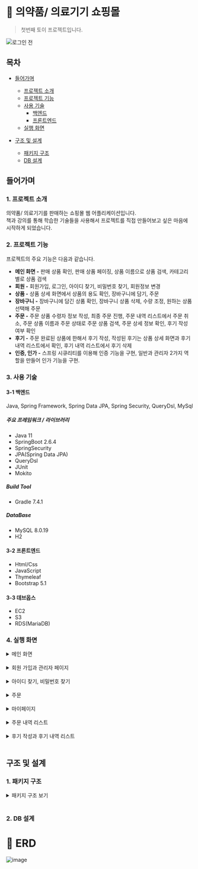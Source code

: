 # :paperclip: 의약품/ 의료기기 쇼핑몰
> 첫번째 토이 프로젝트입니다.

![로그인 전](https://user-images.githubusercontent.com/95284639/219711363-2446b2e7-88ae-43f7-9972-f0b3982b068c.png)

## 목차
- [들어가며](#들어가며)
  - [프로젝트 소개](#1-프로젝트-소개)    
  - [프로젝트 기능](#2-프로젝트-기능)    
  - [사용 기술](#3-사용-기술)   
     - [백엔드](#3-1-백엔드)
     - [프론트엔드](#3-2-프론트엔드)
  - [실행 화면](#4-실행-화면)   

- [구조 및 설계](#구조-및-설계)
  - [패키지 구조](#1-패키지-구조)
  - [DB 설계](#2-db-설계)

## 들어가며
### 1. 프로젝트 소개

의약품/ 의료기기를 판매하는 쇼핑몰 웹 어플리케이션입니다. <br/>
책과 강의를 통해 학습한 기술들을 사용해서 프로젝트를 직접 만들어보고 싶은 마음에 시작하게 되었습니다.


### 2. 프로젝트 기능

프로젝트의 주요 기능은 다음과 같습니다.
- **메인 화면 -** 판매 상품 확인, 판매 상품 페이징, 상품 이름으로 상품 검색, 카테고리별로 상품 검색
- **회원 -** 회원가입, 로그인, 아이디 찾기, 비밀번호 찾기, 회원정보 변경
- **상품 -** 상품 상세 화면에서 상품의 용도 확인, 장바구니에 담기, 주문 
- **장바구니 -** 장바구니에 담긴 상품 확인, 장바구니 상품 삭제, 수량 조정, 원하는 상품 선택해 주문
- **주문 -** 주문 상품 수령자 정보 작성, 최종 주문 진행, 주문 내역 리스트에서 주문 취소, 
             주문 상품 이름과 주문 상태로 주문 상품 검색, 주문 상세 정보 확인, 후기 작성 여부 확인
- **후기 -** 주문 완료된 상품에 한해서 후기 작성, 작성된 후기는 상품 상세 화면과 후기 내역 리스트에서 확인, 후기 내역 리스트에서 후기 삭제
- **인증, 인가 -** 스프링 시큐리티를 이용해 인증 기능을 구현, 일반과 관리자 2가지 역할을 만들어 인가 기능을 구현.

### 3. 사용 기술

#### 3-1 백엔드
 Java, Spring Framework, Spring Data JPA, Spring Security, QueryDsl, MySql
##### 주요 프레임워크 / 라이브러리
- Java 11
- SpringBoot 2.6.4
- SpringSecurity
- JPA(Spring Data JPA)
- QueryDsl
- JUnit
- Mokito

##### Build Tool
- Gradle 7.4.1

##### DataBase
- MySQL 8.0.19
- H2

#### 3-2 프론트엔드
- Html/Css
- JavaScript
- Thymeleaf
- Bootstrap 5.1

#### 3-3 데브옵스
- EC2
- S3
- RDS(MariaDB)

### 4. 실행 화면
  <details>
    <summary>메인 화면</summary>        
  <br/>
  
  **1. 로그인 전 메인 화면**   
  ![로그인 전](https://user-images.githubusercontent.com/95284639/219713134-300a5b00-d119-473a-9901-fbc6229033d6.png)
  상단 우측에 로그인과 회원가입 버튼이 보여짐.
     
  **2. 로그인 후 메인 화면**   
  ![로그인 후](https://user-images.githubusercontent.com/95284639/219713180-5297ccc2-8352-49a4-95eb-3d64e2482706.png)
  상단 우측에 로그아웃 버튼이 보여짐.
     
  **3. 페이징 처리**   
![ezgif com-video-to-gif (4)](https://user-images.githubusercontent.com/95284639/219714883-ab7eb976-5c46-4889-bf16-0a54692112ef.gif)
  
  한 화면에 8개의 판매 상품이 보여지도록 페이징 처리. 총 22개의 상품이 존재해 3개의 페이지로 구성. <br/>
  메인 화면에 보여지는 상품 가격은 1,000단위로 쉼표가 적히도록 포맷팅.
     
   **4. 상품 검색**   
![ezgif com-video-to-gif (5)](https://user-images.githubusercontent.com/95284639/219715105-8d5899d9-8241-4f2a-b1a6-c6c1b69a864a.gif)
  
  상단에 있는 검색바를 이용해서 원하는 상품 검색.
  
  **5. 카테고리에 속한 상품 보기**   
![ezgif com-video-to-gif (6)](https://user-images.githubusercontent.com/95284639/219715371-4c5faa8a-38cc-4833-ad7f-22df347bb199.gif)
  
  카테고리 버튼을 누르면 해당 카테고리에 속한 상품들을 볼 수 있음.
     
  </details>
  <br/>   

  <details>
    <summary>회원 가입과 관리자 페이지</summary>   
  </br>
     
  **1. 관리자 페이지, 마이페이지, 장바구니 페이지 등 로그인이 필요한 화면에 가기 위해선 회원가입을 해야한다.**  
 ![ezgif com-video-to-gif (9)](https://user-images.githubusercontent.com/95284639/219716948-a0a46a67-d363-49be-9d35-a9fb996b3433.gif)

 ![ezgif com-video-to-gif (7)](https://user-images.githubusercontent.com/95284639/219715629-5e45f7c0-22a6-48b4-8659-3eb61d062cc9.gif)
    
  **2. 회원가입 진행**   
  ![ezgif com-video-to-gif (8)](https://user-images.githubusercontent.com/95284639/219716323-24530db1-6cc0-4cf4-8143-8a525f2b43f1.gif)
  
  회원의 정보를 입력할 때 값이 없거나 잘못된 값을 입력하고 회원가입을 진행하려고 하면 에러가 발생 <br/> 
  사용자에게 다시 회원가입 화면으로 리다이렉트되어 사용자에게 어떤 정보를 잘못 입력했는지 인지시켜준다. <br/> 
  검증 기능은 spring 의 valid 를 이용해 구현. 또한 중복 아이디 체크를 해 다른 회원이 사용하고 있는 아이디를 입력해도 에러가 발생. <br/> 
  회원 가입 화면 외에도 값을 입력해야 하는 화면에는 valid 를 모두 적용.
  주소 입력은 다음 주소 찾기 API 를 이용했음. <br/> 
     
  **3. 회원으로 관리자 페이지 접근**   
![ezgif com-video-to-gif (10)](https://user-images.githubusercontent.com/95284639/219718027-7cd05972-2190-4f14-89da-c895699c725c.gif)
  
  회원가입한 회원으로 관리자 페이지에 접근. 관리자 페이지에는 관리자만 접근할 수 있으므로 일반 회원은 인가 거부 페이지로 리다이렉트된다. <br/>

  **4. 관리자로 관리자 페이지 접근**
![ezgif com-video-to-gif (11)](https://user-images.githubusercontent.com/95284639/219718595-5a7481bb-0587-43ab-9748-fa1cf86725ce.gif)

  관리자로 로그인한 후 관리자 페이지에 접근하면, 회원 목록을 볼 수 있다.
  
  </details>
  <br/>  
  
 <details>
    <summary>아이디 찾기, 비밀번호 찾기</summary>   
  <br/>
  
  **1. 잘못된 아이디와 비밀번호를 입력해 로그인 실패**   
![ezgif com-video-to-gif (12)](https://user-images.githubusercontent.com/95284639/219719292-36f78e1f-8760-4d63-8940-e8dbddd64b25.gif)

  로그인을 할 때 아이디와 비밀번호중에 하나가 틀리면 로그인에 실패해 다시 로그인 화면으로 리다이렉트된다.
 
  **2. 아이디 찾기**   
![ezgif com-video-to-gif (13)](https://user-images.githubusercontent.com/95284639/219719549-39b4a2bc-b926-47f6-9b72-0a670d7c382a.gif)
  
  회원의 이름과 전화번호를 입력하면 회원의 아이디를 보여줌. 
  
  **3. 비밀번호 찾기**   

![ezgif com-video-to-gif (14)](https://user-images.githubusercontent.com/95284639/219719861-4958307f-2899-4923-8341-6335196c2a6b.gif)
  
  회원의 아이디를 입력하면 비밀번호 재설정 페이지 링크를 메일로 전송. <br/>
  구글의 SMTP 서버를 이용해 메일 송신 기능을 구현.
  
  </details>
  <br/>  
  
  <details>
    <summary>주문</summary>   
  <br/>
  
  **1. 상품 상세 화면에서 주문**   
  ![ezgif com-video-to-gif (15)](https://user-images.githubusercontent.com/95284639/219720776-88d5ccd2-2e4c-4939-9681-e91cba2bc898.gif)
 
  **2. 장바구니를 통한 주문**   
 
  **2-1. 장바구니에 상품 담기**   
![ezgif com-video-to-gif (16)](https://user-images.githubusercontent.com/95284639/219721074-1d5fccf0-77f0-470d-bdfe-e4b93bfeab35.gif)

  의사/ 의료사업자 회원으로 로그인해서 원하는 상품을 장바구니에 담음. <br/>
  메인화면에서 장바구니 담기 버튼을 누르면 1개, 상품 상세 화면에서 장바구니 버튼을 누르면 설정한 개수만큼 징바구니에 담는다.
 
  **2-2. 장바구니 화면에서 상품 확인, 수량 조절 상품 삭제**   
![ezgif com-video-to-gif (17)](https://user-images.githubusercontent.com/95284639/219721641-0fc27788-5f68-4ce0-9982-890893adf5d3.gif)
  
  메인화면 우측 상단에서 장바구니 버튼을 눌러 장바구니 화면으로 이동. <br/>
  장바구니에 담긴 상품의 수량을 버튼을 이용해서 조정할 수 있고, 주문할 상품을 체크박스를 통해 선택할 수 있음. <br/>
  삭제하기 버튼을 클릭해 장바구니에서 상품 삭제 가능.
  
  **2-3. 주문**   
![ezgif com-video-to-gif (18)](https://user-images.githubusercontent.com/95284639/219721965-dcfe4ca3-feea-4bff-b46d-4de963bb715a.gif)

  주문 화면에서는 장바구니 화면에서 체크했던 상품의 정보가 출력. <br/> 
  상품 수령자는 꼭 회원 정보와 일치할 필요가 없으므로 수정이 가능. <br/>
  
  </details>
  <br/>  
  
  <details>
    <summary>마이페이지</summary>   
  <br/>
  
  **1. 마이페이지에서 회원의 정보 변경**   
![ezgif com-video-to-gif (19)](https://user-images.githubusercontent.com/95284639/219725248-2eb68814-2de2-46d9-950c-dc6d7cb8ade4.gif)

  마이페이지에서 회원의 상세 정보를 확인할 수 있고 아이디를 제외한 나머지 정보들은 변경이 가능.<br/>
  비밀번호는 중요하므로 따로 비밀번호 변경 화면을 개발했음.<br/>
  정보를 변경 후 다시 로그인하고 마이페이지에 들어가보면 변경된 정보를 확인 할 수 있다.

  </details>
  <br/>  
  
  <details>
    <summary>주문 내역 리스트</summary>   
  <br/>  
  
  **1. 주문 내역 리스트 확인**   
![ezgif com-video-to-gif (20)](https://user-images.githubusercontent.com/95284639/219726416-2d784c9c-000d-40b5-8276-d60078dc466c.gif)

  마이페이지에서 우측 상단에 있는 주문 내역 조회 버튼을 클릭해 주문 내역 리스트를 확인. <br/>
  주문 상품은 주문 날짜 최신순으로 정렬되어 있음. 주문 날짜는 스프링 포맷터를 이용해 포맷팅 구현.

  **2. 주문 취소**     
![ezgif com-video-to-gif (29)](https://user-images.githubusercontent.com/95284639/219760107-bc13adcb-fbd3-4386-a8bc-512711420212.gif)
  
  주문 취소 버튼을 누르면 주문 취소하려는 상품이 맞는지 사용자에게 다시 한 번 보여준다. <br/>
  사용자가 하단에 주문 취소 버튼을 누르면 최종적으로 주문 취소됨. <br/>
  주문이 취소되면 상품의 주문 상태가 주문 완료에서 주문 취소로 변경됨.
  
  **3. 주문 상품 검색**
  <br/>
![ezgif com-video-to-gif (22)](https://user-images.githubusercontent.com/95284639/219728070-00f0e6ba-5fbd-44cf-ac9a-120c1a4226d3.gif)
  
  주문 상품은 상품 이름과 상품 상태를 이용해 검색 할 수 있다.
  
  **4. 주문 상세 화면**
  <br/>
  
![ezgif com-video-to-gif (23)](https://user-images.githubusercontent.com/95284639/219728774-3f079e40-d456-41e8-aa24-7867c4d5f1ce.gif)

  주문 상품들은 주문 번호를 이용해 어떤 주문에 속해있는지 확인할 수 있다. <br/>
  주문 번호를 누르면 주문 상세 화면으로 이동하고 해당 주문에 속해있는 주문 상품들과 상품 수령자 정보를 출력한다.
  
  </details>
  <br/>  

<details>
    <summary>후기 작성과 후기 내역 리스트</summary>   
<br/> 

  **1. 주문한 상품 후기 작성**   
![ezgif com-video-to-gif (24)](https://user-images.githubusercontent.com/95284639/219729264-8cfa704e-452b-42a7-9bf1-7dd683ec332d.gif)

  주문 상품중 주문 완료인 상품들만 한해서 상품 후기를 작성할 수 있다. 후기는 제목, 내용을 작성하고 후기 사진을 업로드 해야한다. <br/>
  업로드한 후기 사진은 AWS 의 S3 스토리지에 저장된다.

  **2. 상품 상세 화면에서 작성된 후기 확인** 
![ezgif com-video-to-gif (25)](https://user-images.githubusercontent.com/95284639/219729728-08ad4d57-346a-419f-928e-9b2a90d439e1.gif)
  
  후기가 작성된 상품의 상품 상세 화면으로 가면 하단에 작성된 후기를 확인할 수 있다. <br/>
  후기 사진을 클릭하면 다운로드를 할 수 있다.
  
   **3. 후기 내역 리스트에서 작성된 후기 확인, 주문 내역 리스트에서 후기 작성 여부 확인**
![ezgif com-video-to-gif (26)](https://user-images.githubusercontent.com/95284639/219730070-ca8efd88-4cc6-4799-aa89-8b688d40599a.gif)

  마이 페이지에서 후기 내역 리스트 버튼을 눌러서 후기 내역 리스트 화면으로 가면 로그인한 회원이 작성한 후기 리스트를 확인할 수 있다. <br/>
  주문 내역 리스트 화면으로 가면 후기를 작성한 주문 상품의 후기 작성 버튼이 없어지고 후기 작성 완료 문구가 출력된 것을 확인할 수 있다.
  
  **4. 후기 내역 리스트에서 작성된 후기 삭제**
![ezgif com-video-to-gif (27)](https://user-images.githubusercontent.com/95284639/219731578-5e3a9dbf-7299-414e-9dcb-9719327a2a09.gif)
  
  후기 삭제 버튼을 클릭해 후기 삭제 가능.
  
  </details>
  <br/>  

## 구조 및 설계   
   
### 1. 패키지 구조
   
<details>
  
<summary>패키지 구조 보기</summary>   

```
📦src
 ┣ 📂main
 ┃ ┣ 📂java
 ┃ ┃ ┗ 📂capstonedesign
 ┃ ┃ ┃ ┗ 📂medicalproduct
 ┃ ┃ ┃ ┃ ┗ 📂configs
 ┃ ┃ ┃ ┃ ┃ ┣ 📜AwsS3Config
 ┃ ┃ ┃ ┃ ┃ ┗ 📜WebConfig
 ┃ ┃ ┃ ┃ ┣ 📂controller
 ┃ ┃ ┃ ┃ ┃ ┣ 📜AdminController.java
 ┃ ┃ ┃ ┃ ┃ ┣ 📜CartController.java
 ┃ ┃ ┃ ┃ ┃ ┣ 📜HomeController.java
 ┃ ┃ ┃ ┃ ┃ ┣ 📜ItemController.java
 ┃ ┃ ┃ ┃ ┃ ┣ 📜LoginController.java
 ┃ ┃ ┃ ┃ ┃ ┣ 📜MemberController.java
 ┃ ┃ ┃ ┃ ┃ ┣ 📜OrderController.java
 ┃ ┃ ┃ ┃ ┃ ┗ 📜ReviewController.java
 ┃ ┃ ┃ ┃ ┣ 📂domain
 ┃ ┃ ┃ ┃ ┃ ┗ 📂entity
 ┃ ┃ ┃ ┃ ┃ ┃ ┣ 📜Cart.java
 ┃ ┃ ┃ ┃ ┃ ┃ ┣ 📜Item.java
 ┃ ┃ ┃ ┃ ┃ ┃ ┣ 📜Member.java
 ┃ ┃ ┃ ┃ ┃ ┃ ┣ 📜Order.java
 ┃ ┃ ┃ ┃ ┃ ┃ ┣ 📜OrderItem.java
 ┃ ┃ ┃ ┃ ┃ ┃ ┗ 📜Review.java
 ┃ ┃ ┃ ┃ ┃ ┣ 📜Information.java
 ┃ ┃ ┃ ┃ ┃ ┣ 📜MemberRole.java
 ┃ ┃ ┃ ┃ ┃ ┗ 📜OrderStatus.java
 ┃ ┃ ┃ ┃ ┣ 📂dto
 ┃ ┃ ┃ ┃ ┃ ┣ 📂cart
 ┃ ┃ ┃ ┃ ┃ ┃ ┗ 📜CartResponseDto.java
 ┃ ┃ ┃ ┃ ┃ ┣ 📂item
 ┃ ┃ ┃ ┃ ┃ ┃ ┣ 📜ItemDetailDto.java
 ┃ ┃ ┃ ┃ ┃ ┃ ┣ 📜ItemDto.java
 ┃ ┃ ┃ ┃ ┃ ┃ ┗  📜ItemSearch.java
 ┃ ┃ ┃ ┃ ┃ ┣ 📂member
 ┃ ┃ ┃ ┃ ┃ ┃ ┣ 📜FindIdDto.java
 ┃ ┃ ┃ ┃ ┃ ┃ ┣ 📜FindPasswordForm.java
 ┃ ┃ ┃ ┃ ┃ ┃ ┣ 📜LoginForm.java
 ┃ ┃ ┃ ┃ ┃ ┃ ┣ 📜MemberDetailDto.java
 ┃ ┃ ┃ ┃ ┃ ┃ ┣ 📜MemberRequestDto.java
 ┃ ┃ ┃ ┃ ┃ ┃ ┣ 📜MemberResponseDto.java
 ┃ ┃ ┃ ┃ ┃ ┃ ┣ 📜NewPasswordDto.java
 ┃ ┃ ┃ ┃ ┃ ┃ ┗ 📜PasswordUpdateDto.java
 ┃ ┃ ┃ ┃ ┃ ┣  📂order
 ┃ ┃ ┃ ┃ ┃ ┃ ┣ 📜OrderItemRequestDto.java
 ┃ ┃ ┃ ┃ ┃ ┃ ┣ 📜OrderItemResponseDto.java
 ┃ ┃ ┃ ┃ ┃ ┃ ┣ 📜OrderRequestDto.java
 ┃ ┃ ┃ ┃ ┃ ┃ ┣ 📜OrderSearch.java
 ┃ ┃ ┃ ┃ ┃ ┃ ┗ 📜RecipientInfo.java
 ┃ ┃ ┃ ┃ ┃ ┗  📂review
 ┃ ┃ ┃ ┃ ┃ ┃ ┣ 📜ReviewDto.java
 ┃ ┃ ┃ ┃ ┃ ┃ ┣ 📜ReviewRegisterForm.java
 ┃ ┃ ┃ ┃ ┃ ┃ ┣ 📜ReviewResponseDto.java
 ┃ ┃ ┃ ┃ ┃ ┃ ┗ 📜Uploadedfile.java
 ┃ ┃ ┃ ┃ ┣  📂interceptor
 ┃ ┃ ┃ ┃ ┃ ┗ 📜LogInterceptor.java
 ┃ ┃ ┃ ┃ ┣  📂listener
 ┃ ┃ ┃ ┃ ┃ ┗ 📜SetupDataLoader.java
 ┃ ┃ ┃ ┃ ┣  📂repository
 ┃ ┃ ┃ ┃ ┃ ┣ 📂 cart
 ┃ ┃ ┃ ┃ ┃ ┃ ┣ 📜CartCustomRepository.java
 ┃ ┃ ┃ ┃ ┃ ┃ ┣ 📜CartCustomRepositoryImpl.java
 ┃ ┃ ┃ ┃ ┃ ┃ ┗ 📜CartRepository.java
 ┃ ┃ ┃ ┃ ┃ ┣ 📂 cart
 ┃ ┃ ┃ ┃ ┃ ┃ ┣ 📜ItemCustomRepository.java
 ┃ ┃ ┃ ┃ ┃ ┃ ┣ 📜ItemCustomRepositoryImpl.java
 ┃ ┃ ┃ ┃ ┃ ┃ ┣ 📜ItemRepository.java
 ┃ ┃ ┃ ┃ ┃ ┣ 📂 member
 ┃ ┃ ┃ ┃ ┃ ┃ ┣ 📜MemberRepository.java
 ┃ ┃ ┃ ┃ ┃ ┃ ┣ 📜ReviewQueryRepository.java
 ┃ ┃ ┃ ┃ ┃ ┃ ┗ 📜ReviewRepository.java
 ┃ ┃ ┃ ┃ ┃ ┣ 📂 orderr
 ┃ ┃ ┃ ┃ ┃ ┃ ┣ 📜OrderCustomRepository.java
 ┃ ┃ ┃ ┃ ┃ ┃ ┣ 📜OrderCustomRepositoryImpl.java
 ┃ ┃ ┃ ┃ ┃ ┃ ┣  📜OrderRepository.java
 ┃ ┃ ┃ ┃ ┃ ┗📂 review
 ┃ ┃ ┃ ┃ ┃ ┃ ┣ 📜ReviewCustomRepository.java  
 ┃ ┃ ┃ ┃ ┃ ┃ ┣ 📜ReviewCustomRepositoryImpl.java  
 ┃ ┃ ┃ ┃ ┃ ┃ ┗ 📜ReviewRepository.java  
 ┃ ┃ ┃ ┃ ┣ 📂security
 ┃ ┃ ┃ ┃ ┃ ┣ 📂common
 ┃ ┃ ┃ ┃ ┃ ┃ ┣ 📜FormWebAuthenticationDetails
 ┃ ┃ ┃ ┃ ┃ ┃ ┃ ┗ 📜FormWebAuthenticationDetailsSource
 ┃ ┃ ┃ ┃ ┃ ┣ 📂handler
 ┃ ┃ ┃ ┃ ┃ ┃ ┣ 📜FormWebAuthenticationDetails
 ┃ ┃ ┃ ┃ ┃ ┃ ┗  📜FormWebAuthenticationDetailsSource
 ┃ ┃ ┃ ┃ ┃ ┣ 📂member
 ┃ ┃ ┃ ┃ ┃ ┃ ┣ 📜CustomUserDetailsService
 ┃ ┃ ┃ ┃ ┃ ┃ ┣ 📜MemberContext
 ┃ ┃ ┃ ┃ ┃ ┃ ┗  📜MemberInfo
 ┃ ┃ ┃ ┃ ┃ ┣ 📜FormAuthenticationProvider
 ┃ ┃ ┃ ┃ ┃ ┗ 📜SecurityConfig
 ┃ ┃ ┃ ┃ ┣ 📂service
 ┃ ┃ ┃ ┃ ┃ ┣ 📜AwsS3Service
 ┃ ┃ ┃ ┃ ┃ ┣ 📜CartService
 ┃ ┃ ┃ ┃ ┃ ┣ 📜EmailService
 ┃ ┃ ┃ ┃ ┃ ┣ 📜ItemService
 ┃ ┃ ┃ ┃ ┃ ┣ 📜MemberServic
 ┃ ┃ ┃ ┃ ┃ ┣ 📜OrderService
 ┃ ┃ ┃ ┃ ┃ ┗ 📜ReviewService
 ┃ ┃ ┃ ┃ 📜MailUtils
 ┃ ┃ ┃ ┗ 📜MedicalproductApplication
 ┃ ┗ 📂resources
 ┃ ┃ ┣ 📂static
 ┃ ┃ ┃ ┣ 📂css
 ┃ ┃ ┃ ┃ ┗ 📜bootstrap.css
 ┃ ┃ ┃ ┗ 📂js
 ┃ ┃ ┃ ┃ ┗ 📂app
 ┃ ┃ ┃ ┃ ┃ ┣ 📜cart.js
 ┃ ┃ ┃ ┃ ┃ ┣ 📜home.js
 ┃ ┃ ┃ ┃ ┃ ┣ 📜itemDetails.js
 ┃ ┃ ┃ ┃ ┃ ┣ 📜order.js
 ┃ ┃ ┃ ┃ ┃ ┗ 📜bootstrap.js
 ┃ ┃ ┃ ┃ ┗ 📜app.js
 ┃ ┃ ┣ 📂templates
 ┃ ┃ ┃ ┣ 📂admin
 ┃ ┃ ┃ ┃ ┗ 📜memberList.html
 ┃ ┃ ┃ ┣ 📂cart
 ┃ ┃ ┃ ┃ ┗ 📜cartItems.html
 ┃ ┃ ┃ ┣ 📂fragements
 ┃ ┃ ┃ ┃ ┣ 📜bodyHeader.html
 ┃ ┃ ┃ ┃ ┣ 📜footer.html
 ┃ ┃ ┃ ┃ ┣ 📜header.html
 ┃ ┃ ┃ ┃ ┗ 📜memberHeader.html
 ┃ ┃ ┃ ┣ 📂item
 ┃ ┃ ┃ ┃ ┗ 📜itemDetail.html
 ┃ ┃ ┃ ┣ 📂login
 ┃ ┃ ┃ ┃ ┣ 📜demied.html
 ┃ ┃ ┃ ┃ ┗ 📜loginForm.html
 ┃ ┃ ┃ ┣ 📂members
 ┃ ┃ ┃ ┃ ┣ 📜idFind.html
 ┃ ┃ ┃ ┃ ┣ 📜idFindResult.html
 ┃ ┃ ┃ ┃ ┣ 📜myPage.html
 ┃ ┃ ┃ ┃ ┣ 📜newPassword.html
 ┃ ┃ ┃ ┃ ┣ 📜passwordFind.html
 ┃ ┃ ┃ ┃ ┣ 📜passwordFindResult.html
 ┃ ┃ ┃ ┃ ┣ 📜passwordUpdate.html
 ┃ ┃ ┃ ┃ ┗ 📜register.html
 ┃ ┃ ┃ ┣ 📂orders
 ┃ ┃ ┃ ┃ ┣ 📜order.html
 ┃ ┃ ┃ ┃ ┣ 📜orderCancel.html
 ┃ ┃ ┃ ┃ ┣ 📜orderDetail.html
 ┃ ┃ ┃ ┃ ┗ 📜orderList.html
 ┃ ┃ ┃ ┗ 📂reviews
 ┃ ┃ ┃ ┃ ┣ 📜reviewList.html
 ┃ ┃ ┃ ┃ ┗ 📜reviewRegister.html
 ┃ ┃ ┃ ┗ 📜home.html
 ┃ ┃ ┗ 📜application.properties
 ┗ 📂test
 ┃ ┗ 📂java
 ┃ ┃ ┗ 📂capstonedesign
 ┃ ┃ ┃ ┗ 📂medicalproduct
 ┃ ┃ ┃ ┃ ┣ 📂controller
 ┃ ┃ ┃ ┃ ┃ ┣ 📂integration
 ┃ ┃ ┃ ┃ ┃ ┃ ┣ 📜ControllerIntegrationTest.java
 ┃ ┃ ┃ ┃ ┃ ┃ ┗ 📜HomeControllerIntegrationTest.java
 ┃ ┃ ┃ ┃ ┃ ┗ 📂unit
 ┃ ┃ ┃ ┃ ┃ ┃ ┗ 📜HomeControllerUnitTest.java
 ┃ ┃ ┃ ┃ ┗ 📂factory
 ┃ ┃ ┃ ┃ ┃ ┣ 📂cart
 ┃ ┃ ┃ ┃ ┃ ┃ ┗ 📜CartFactory.java
 ┃ ┃ ┃ ┃ ┃ ┣ 📂item
 ┃ ┃ ┃ ┃ ┃ ┃ ┗ 📜ItemFactory.java
 ┃ ┃ ┃ ┃ ┃ ┣ 📂member
 ┃ ┃ ┃ ┃ ┃ ┃ ┗ 📜MemberFactory.java
 ┃ ┃ ┃ ┃ ┃ ┣ 📂order
 ┃ ┃ ┃ ┃ ┃ ┃ ┗ 📜OrderFactory.java
 ┃ ┃ ┃ ┃ ┃ ┣ 📂review
 ┃ ┃ ┃ ┃ ┃ ┃ ┗ 📜ReviewFactoryjava
 ┃ ┃ ┃ ┃ ┃ ┗ 📜BasicFactory
 ┃ ┃ ┃ ┃ ┣ 📂repository
 ┃ ┃ ┃ ┃ ┃ ┣ 📜CartRepositoryTest.java
 ┃ ┃ ┃ ┃ ┃ ┣ 📜ItemRepositoryTest.java
 ┃ ┃ ┃ ┃ ┃ ┣ 📜MemberRepositoryTest.java
 ┃ ┃ ┃ ┃ ┃ ┣ 📜CartRepositoryTest.java
 ┃ ┃ ┃ ┃ ┃ ┣ 📜OrderRepositoryTest.java
 ┃ ┃ ┃ ┃ ┃ ┣ 📜RepositoryTest.java
 ┃ ┃ ┃ ┃ ┃ ┗ 📜ReviewRepositoryTest .java
 ┃ ┃ ┃ ┃ ┣ 📂service
 ┃ ┃ ┃ ┃ ┃ ┣ 📂integration
 ┃ ┃ ┃ ┃ ┃ ┃ ┣ 📜CartServiceIntegrationTest.java
 ┃ ┃ ┃ ┃ ┃ ┃ ┣ 📜ItemServiceIntegrationTest.java
 ┃ ┃ ┃ ┃ ┃ ┃ ┣ 📜MemberServiceIntegrationTest .java
 ┃ ┃ ┃ ┃ ┃ ┃ ┣ 📜OrderServiceIntegrationTest.java
 ┃ ┃ ┃ ┃ ┃ ┃ ┣ 📜ReviewServiceIntegrationTest.java
 ┃ ┃ ┃ ┃ ┃ ┃ ┗ 📜ServiceIntegrationTest .java
 ┃ ┃ ┃ ┃ ┃ ┗ 📂unit
 ┃ ┃ ┃ ┃ ┃ ┃ ┣ 📜CartServiceUnitTest.java
 ┃ ┃ ┃ ┃ ┃ ┃ ┣ 📜ItemServiceUnitTest.java
 ┃ ┃ ┃ ┃ ┃ ┃ ┣ 📜MemberServiceUnitTest.java
 ┃ ┃ ┃ ┃ ┃ ┃ ┣ 📜OrderServiceUnitTest.java
 ┃ ┃ ┃ ┃ ┃ ┃ ┗ 📜ReviewServiceUnitTest.java
 ┃ ┃ ┃ ┣ 📜MedicalproductApplicationTests.java
 ┃ ┃ ┃ ┗ 📜TestDB.java
 ```
  
 </details>   
 <br/>     
 
 ### 2. DB 설계
 # :paperclip: ERD

![image](https://user-images.githubusercontent.com/95284639/208683868-b827e49c-7613-485c-8343-e2255cde1530.png)

<br/>
